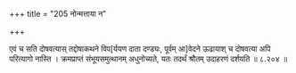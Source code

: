 +++
title = "205 नोन्मत्ताया न"

+++

एवं च सति दोषवत्यास् तद्दोषाकथने विप[र्ययण दाता दण्ड्यः, पूर्वम् आ]वेदने ऊढायाश् च दोषवत्या अपि परित्यागो नास्ति । क्रमप्राप्तं संभूयसमुत्थानम् अधुनोच्यते, यतः तदर्थं श्रौतम् उदाहरणं दर्शयति ॥ ८.२०४ ॥